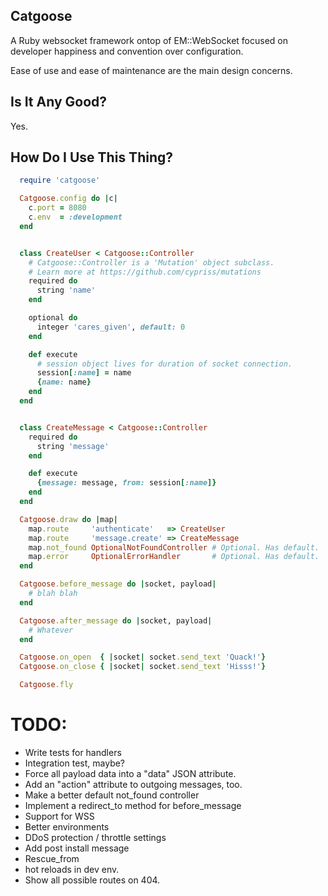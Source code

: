 ## Catgoose

A Ruby websocket framework ontop of EM::WebSocket focused on developer happiness and convention over configuration.

Ease of use and ease of maintenance are the main design concerns.

## Is It Any Good?

Yes.

## How Do I Use This Thing?

```ruby
  require 'catgoose'

  Catgoose.config do |c|
    c.port = 8080
    c.env  = :development
  end


  class CreateUser < Catgoose::Controller
    # Catgoose::Controller is a 'Mutation' object subclass.
    # Learn more at https://github.com/cypriss/mutations
    required do
      string 'name'
    end

    optional do
      integer 'cares_given', default: 0
    end

    def execute
      # session object lives for duration of socket connection.
      session[:name] = name
      {name: name}
    end
  end


  class CreateMessage < Catgoose::Controller
    required do
      string 'message'
    end

    def execute
      {message: message, from: session[:name]}
    end
  end

  Catgoose.draw do |map|
    map.route     'authenticate'   => CreateUser
    map.route     'message.create' => CreateMessage
    map.not_found OptionalNotFoundController # Optional. Has default.
    map.error     OptionalErrorHandler       # Optional. Has default.
  end

  Catgoose.before_message do |socket, payload|
    # blah blah
  end

  Catgoose.after_message do |socket, payload|
    # Whatever
  end

  Catgoose.on_open  { |socket| socket.send_text 'Quack!'}
  Catgoose.on_close { |socket| socket.send_text 'Hisss!'}

  Catgoose.fly
```

# TODO:

 * Write tests for handlers
 * Integration test, maybe?
 * Force all payload data into a "data" JSON attribute.
 * Add an "action" attribute to outgoing messages, too.
 * Make a better default not_found controller
 * Implement a redirect_to method for before_message
 * Support for WSS
 * Better environments
 * DDoS protection / throttle settings
 * Add post install message
 * Rescue_from
 * hot reloads in dev env.
 * Show all possible routes on 404.
